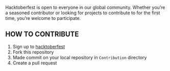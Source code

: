 Hacktoberfest is open to everyone in our global community. Whether you’re a seasoned contributor or looking for projects to contribute to for the first time, you’re welcome to participate.

## HOW TO CONTRIBUTE

1. Sign up to [hacktoberfest](https://hacktoberfest.digitalocean.com/)
2. Fork this repository
3. Made commit on your local repository in `Contribution` directory
4. Create a pull request